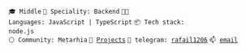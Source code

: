 <code>🎓 Middle</code>
<code>👷 Speciality: Backend</code>
<code>🧑‍💻 Languages: JavaScript | TypeScript</code>
<code>📦 Tech stack: node.js</code><br>
<code>⚪ Community: Metarhia</code>
<code>🧻 [Projects](PROJECTS.md)</code>
<code>💬 telegram: [rafail1206](https://t.me/rafail1206)</code>
<code>📫 [email](mailto:myhametshin.rafael@outlook.com)</code>
